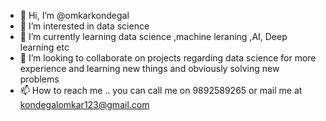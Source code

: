 - 👋 Hi, I’m @omkarkondegal
- 👀 I’m interested in data science 
- 🌱 I’m currently learning data science ,machine leraning ,AI, Deep learning etc 
- 💞️ I’m looking to collaborate on projects regarding data science for more experience and learning new things and obviously solving new problems 
- 📫 How to reach me .. you can call me on 9892589265 or mail me at kondegalomkar123@gmail.com

<!---
omkar111999/omkar111999 is a ✨ special ✨ repository because its `README.md` (this file) appears on your GitHub profile.
You can click the Preview link to take a look at your changes.
--->
